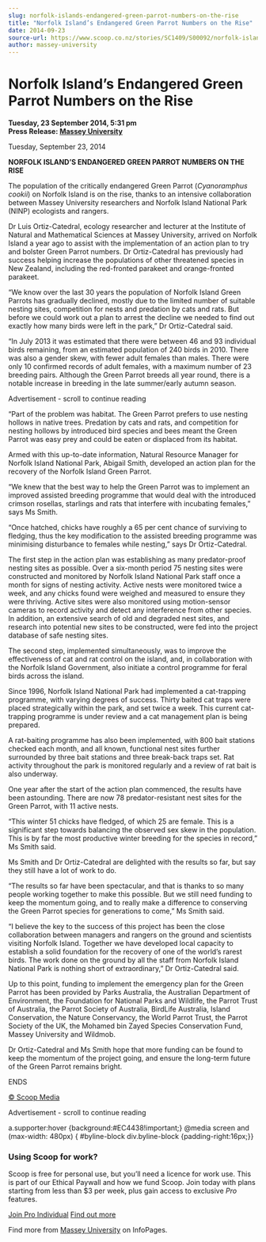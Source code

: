 ```yaml
---
slug: norfolk-islands-endangered-green-parrot-numbers-on-the-rise
title: "Norfolk Island’s Endangered Green Parrot Numbers on the Rise"
date: 2014-09-23
source-url: https://www.scoop.co.nz/stories/SC1409/S00092/norfolk-islands-endangered-green-parrot-numbers-on-the-rise.htm
author: massey-university
---
```

Norfolk Island’s Endangered Green Parrot Numbers on the Rise
============================================================

**Tuesday, 23 September 2014, 5:31 pm**  
**Press Release: [Massey University](https://info.scoop.co.nz/Massey_University)**

Tuesday, September 23, 2014

**NORFOLK ISLAND’S ENDANGERED GREEN PARROT NUMBERS ON THE RISE**

  
The population of the critically endangered Green Parrot (_Cyanoramphus cookii_) on Norfolk Island is on the rise, thanks to an intensive collaboration between Massey University researchers and Norfolk Island National Park (NINP) ecologists and rangers.

Dr Luis Ortiz-Catedral, ecology researcher and lecturer at the Institute of Natural and Mathematical Sciences at Massey University, arrived on Norfolk Island a year ago to assist with the implementation of an action plan to try and bolster Green Parrot numbers. Dr Ortiz-Catedral has previously had success helping increase the populations of other threatened species in New Zealand, including the red-fronted parakeet and orange-fronted parakeet.

“We know over the last 30 years the population of Norfolk Island Green Parrots has gradually declined, mostly due to the limited number of suitable nesting sites, competition for nests and predation by cats and rats. But before we could work out a plan to arrest the decline we needed to find out exactly how many birds were left in the park,” Dr Ortiz-Catedral said.

“In July 2013 it was estimated that there were between 46 and 93 individual birds remaining, from an estimated population of 240 birds in 2010. There was also a gender skew, with fewer adult females than males. There were only 10 confirmed records of adult females, with a maximum number of 23 breeding pairs. Although the Green Parrot breeds all year round, there is a notable increase in breeding in the late summer/early autumn season.

Advertisement - scroll to continue reading





“Part of the problem was habitat. The Green Parrot prefers to use nesting hollows in native trees. Predation by cats and rats, and competition for nesting hollows by introduced bird species and bees meant the Green Parrot was easy prey and could be eaten or displaced from its habitat.

Armed with this up-to-date information, Natural Resource Manager for Norfolk Island National Park, Abigail Smith, developed an action plan for the recovery of the Norfolk Island Green Parrot.

“We knew that the best way to help the Green Parrot was to implement an improved assisted breeding programme that would deal with the introduced crimson rosellas, starlings and rats that interfere with incubating females,” says Ms Smith.

“Once hatched, chicks have roughly a 65 per cent chance of surviving to fledging, thus the key modification to the assisted breeding programme was minimising disturbance to females while nesting,” says Dr Ortiz-Catedral.

The first step in the action plan was establishing as many predator-proof nesting sites as possible. Over a six-month period 75 nesting sites were constructed and monitored by Norfolk Island National Park staff once a month for signs of nesting activity. Active nests were monitored twice a week, and any chicks found were weighed and measured to ensure they were thriving. Active sites were also monitored using motion-sensor cameras to record activity and detect any interference from other species. In addition, an extensive search of old and degraded nest sites, and research into potential new sites to be constructed, were fed into the project database of safe nesting sites.

The second step, implemented simultaneously, was to improve the effectiveness of cat and rat control on the island, and, in collaboration with the Norfolk Island Government, also initiate a control programme for feral birds across the island.

Since 1996, Norfolk Island National Park had implemented a cat-trapping programme, with varying degrees of success. Thirty baited cat traps were placed strategically within the park, and set twice a week. This current cat-trapping programme is under review and a cat management plan is being prepared.

A rat-baiting programme has also been implemented, with 800 bait stations checked each month, and all known, functional nest sites further surrounded by three bait stations and three break-back traps set. Rat activity throughout the park is monitored regularly and a review of rat bait is also underway.

One year after the start of the action plan commenced, the results have been astounding. There are now 78 predator-resistant nest sites for the Green Parrot, with 11 active nests.

“This winter 51 chicks have fledged, of which 25 are female. This is a significant step towards balancing the observed sex skew in the population. This is by far the most productive winter breeding for the species in record,” Ms Smith said.

Ms Smith and Dr Ortiz-Catedral are delighted with the results so far, but say they still have a lot of work to do.

“The results so far have been spectacular, and that is thanks to so many people working together to make this possible. But we still need funding to keep the momentum going, and to really make a difference to conserving the Green Parrot species for generations to come,” Ms Smith said.

“I believe the key to the success of this project has been the close collaboration between managers and rangers on the ground and scientists visiting Norfolk Island. Together we have developed local capacity to establish a solid foundation for the recovery of one of the world’s rarest birds. The work done on the ground by all the staff from Norfolk Island National Park is nothing short of extraordinary,” Dr Ortiz-Catedral said.

Up to this point, funding to implement the emergency plan for the Green Parrot has been provided by Parks Australia, the Australian Department of Environment, the Foundation for National Parks and Wildlife, the Parrot Trust of Australia, the Parrot Society of Australia, BirdLife Australia, Island Conservation, the Nature Conservancy, the World Parrot Trust, the Parrot Society of the UK, the Mohamed bin Zayed Species Conservation Fund, Massey University and Wildmob.

Dr Ortiz-Catedral and Ms Smith hope that more funding can be found to keep the momentum of the project going, and ensure the long-term future of the Green Parrot remains bright.

ENDS

[© Scoop Media](http://www.scoop.co.nz/about/terms.html)  

Advertisement - scroll to continue reading



a.supporter:hover {background:#EC4438!important;} @media screen and (max-width: 480px) { #byline-block div.byline-block {padding-right:16px;}}

### Using Scoop for work?

Scoop is free for personal use, but you’ll need a licence for work use. This is part of our Ethical Paywall and how we fund Scoop. Join today with plans starting from less than $3 per week, plus gain access to exclusive _Pro_ features.  
  
[Join Pro Individual](https://pro.scoop.co.nz/Individual/?from=ProIn24) [Find out more](https://pro.scoop.co.nz/using-scoop-for-work/?from=ProIn24)

Find more from [Massey University](https://info.scoop.co.nz/Massey_University) on InfoPages.